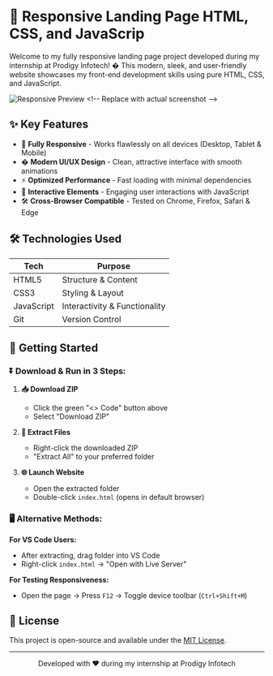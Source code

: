 # 🌟 Responsive Landing Page HTML, CSS, and JavaScrip

Welcome to my fully responsive landing page project developed during my internship at Prodigy Infotech! � This modern, sleek, and user-friendly website showcases my front-end development skills using pure HTML, CSS, and JavaScript.

![Responsive Preview]([https://via.placeholder.com/800x400?text=Responsive+Preview](https://github.com/feyo46/Responsive-Landing-Page-created-using-HTML-CSS-and-JavaScript./blob/main/Screenshot%201.png?raw=true)) <!-- Replace with actual screenshot -->

## ✨ Key Features

- 📱 **Fully Responsive** - Works flawlessly on all devices (Desktop, Tablet & Mobile)
- � **Modern UI/UX Design** - Clean, attractive interface with smooth animations
- ⚡ **Optimized Performance** - Fast loading with minimal dependencies
- 🌈 **Interactive Elements** - Engaging user interactions with JavaScript
- 🛠 **Cross-Browser Compatible** - Tested on Chrome, Firefox, Safari & Edge

## 🛠 Technologies Used

| Tech        | Purpose                          |
|-------------|----------------------------------|
| HTML5       | Structure & Content              |
| CSS3        | Styling & Layout                 |
| JavaScript  | Interactivity & Functionality    |
| Git         | Version Control                  |

## 🚀 Getting Started

### ⏬ Download & Run in 3 Steps:

1. **📥 Download ZIP**
   - Click the green "<> Code" button above
   - Select "Download ZIP"

2. **📂 Extract Files**
   - Right-click the downloaded ZIP
   - "Extract All" to your preferred folder

3. **🌐 Launch Website**
   - Open the extracted folder
   - Double-click `index.html` (opens in default browser)

### 🖥️ Alternative Methods:

**For VS Code Users:**
- After extracting, drag folder into VS Code
- Right-click `index.html` → "Open with Live Server"

**For Testing Responsiveness:**
- Open the page → Press `F12` → Toggle device toolbar (`Ctrl+Shift+M`)

## 📝 License

This project is open-source and available under the [MIT License](LICENSE).

---

<div align="center">
  <p>Developed with ❤️ during my internship at Prodigy Infotech</p>
</div>
